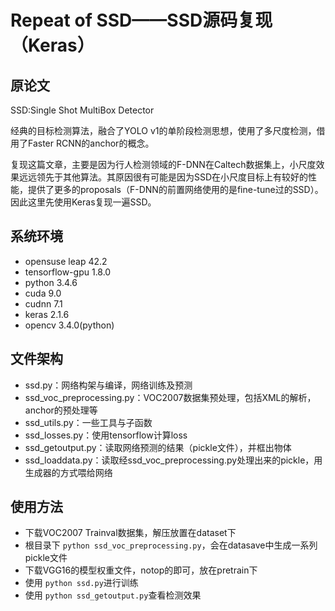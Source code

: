 # Repeat of SSD——SSD源码复现（Keras）
## 原论文
SSD:Single Shot MultiBox Detector

经典的目标检测算法，融合了YOLO v1的单阶段检测思想，使用了多尺度检测，借用了Faster RCNN的anchor的概念。

复现这篇文章，主要是因为行人检测领域的F-DNN在Caltech数据集上，小尺度效果远远领先于其他算法。其原因很有可能是因为SSD在小尺度目标上有较好的性能，提供了更多的proposals（F-DNN的前置网络使用的是fine-tune过的SSD）。因此这里先使用Keras复现一遍SSD。

## 系统环境
* opensuse leap 42.2
* tensorflow-gpu 1.8.0
* python 3.4.6
* cuda 9.0
* cudnn 7.1
* keras 2.1.6
* opencv 3.4.0(python)

## 文件架构
* ssd.py：网络构架与编译，网络训练及预测
* ssd_voc_preprocessing.py：VOC2007数据集预处理，包括XML的解析，anchor的预处理等
* ssd_utils.py：一些工具与子函数
* ssd_losses.py：使用tensorflow计算loss
* ssd_getoutput.py：读取网络预测的结果（pickle文件），并框出物体
* ssd_loaddata.py：读取经ssd_voc_preprocessing.py处理出来的pickle，用生成器的方式喂给网络

## 使用方法
* 下载VOC2007 Trainval数据集，解压放置在dataset下
* 根目录下 `python ssd_voc_preprocessing.py`，会在datasave中生成一系列pickle文件
* 下载VGG16的模型权重文件，notop的即可，放在pretrain下
* 使用 `python ssd.py`进行训练
* 使用 `python ssd_getoutput.py`查看检测效果

